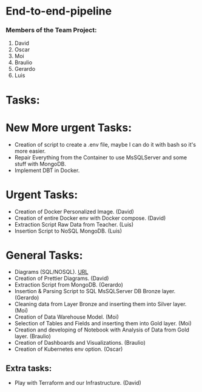 # End-to-end-pipeline

### Members of the Team Project:
1. David
2. Oscar
3. Moi
4. Braulio
5. Gerardo
6. Luis

# Tasks:

# New More urgent Tasks:
* Creation of script to create a .env file, maybe I can do it with bash so it's more easier.
* Repair Everything from the Container to use MsSQLServer and some stuff with MongoDB.
* Implement DBT in Docker.

# Urgent Tasks:
* Creation of Docker Personalized Image. (David)
* Creation of entire Docker env with Docker compose. (David)
* Extraction Script Raw Data from Teacher. (Luis)
* Insertion Script to NoSQL MongoDB. (Luis)

# General Tasks:
* Diagrams (SQL/NOSQL). [URL](https://lucid.app/lucidchart/ee34690f-7172-449a-80f3-de2d7002e1c3/edit?view_items=EPsPDx5t0L41%2CEPsPiBVdl89u%2CEPsPuXG9BhAP&invitationId=inv_915b0c61-eb64-47a8-9224-390d582777b2)
* Creation of Prettier Diagrams. (David)
* Extraction Script from MongoDB. (Gerardo)
* Insertion & Parsing Script to SQL MsSQLServer DB Bronze layer. (Gerardo)
* Cleaning data from Layer Bronze and inserting them into Silver layer. (Moi)
* Creation of Data Warehouse Model. (Moi)
* Selection of Tables and Fields and inserting them into Gold layer. (Moi)
* Creation and developing of Notebook with Analysis of Data from Gold layer. (Braulio)
* Creation of Dashboards and Visualizations. (Braulio)
* Creation of Kubernetes env option. (Oscar)

## Extra tasks:
* Play with Terraform and our Infrastructure. (David)
